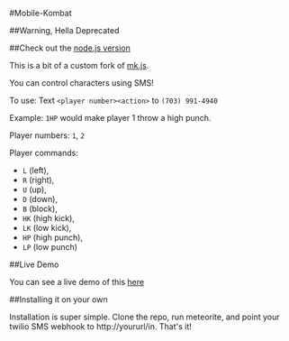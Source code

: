 #Mobile-Kombat

##Warning, Hella Deprecated

##Check out the [node.js version](https://github.com/mjkaufer/MobileKombatNode)

This is a bit of a custom fork of [mk.js](https://github.com/mgechev/mk.js).

You can control characters using SMS!

To use: Text `<player number><action>` to `(703) 991-4940`

Example: `1HP` would make player 1 throw a high punch.

Player numbers: `1`, `2`

Player commands: 

- `L` (left),
- `R` (right),
- `U` (up),
- `D` (down),
- `B` (block),
- `HK` (high kick),
- `LK` (low kick),
- `HP` (high punch),
- `LP` (low punch)

##Live Demo

You can see a live demo of this [here](http://tmkjs.meteor.com/)

##Installing it on your own

Installation is super simple. Clone the repo, run meteorite, and point your twilio SMS webhook to http://yoururl/in. That's it!
